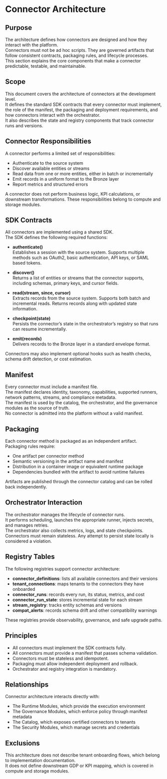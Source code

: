 # Connector Architecture

## Purpose
The architecture defines how connectors are designed and how they interact with the platform.  
Connectors must not be ad hoc scripts. They are governed artifacts that follow consistent contracts, packaging rules, and lifecycle processes.  
This section explains the core components that make a connector predictable, testable, and maintainable.

## Scope
This document covers the architecture of connectors at the development level.  
It defines the standard SDK contracts that every connector must implement, the role of the manifest, the packaging and deployment requirements, and how connectors interact with the orchestrator.  
It also describes the state and registry components that track connector runs and versions.

## Connector Responsibilities
A connector performs a limited set of responsibilities:
- Authenticate to the source system  
- Discover available entities or streams  
- Read data from one or more entities, either in batch or incrementally  
- Emit records in a uniform format to the Bronze layer  
- Report metrics and structured errors  

A connector does not perform business logic, KPI calculations, or downstream transformations. These responsibilities belong to compute and storage modules.

## SDK Contracts
All connectors are implemented using a shared SDK.  
The SDK defines the following required functions:

- **authenticate()**  
  Establishes a session with the source system. Supports multiple methods such as OAuth2, basic authentication, API keys, or SAML based tokens.  

- **discover()**  
  Returns a list of entities or streams that the connector supports, including schemas, primary keys, and cursor fields.  

- **read(stream, since, cursor)**  
  Extracts records from the source system. Supports both batch and incremental reads. Returns records along with updated state information.  

- **checkpoint(state)**  
  Persists the connector’s state in the orchestrator’s registry so that runs can resume incrementally.  

- **emit(records)**  
  Delivers records to the Bronze layer in a standard envelope format.  

Connectors may also implement optional hooks such as health checks, schema drift detection, or cost estimation.  

## Manifest
Every connector must include a manifest file.  
The manifest declares identity, taxonomy, capabilities, supported runners, network patterns, streams, and compliance metadata.  
The manifest is used by the catalog, the orchestrator, and the governance modules as the source of truth.  
No connector is admitted into the platform without a valid manifest.

## Packaging
Each connector method is packaged as an independent artifact.  
Packaging rules require:
- One artifact per connector method  
- Semantic versioning in the artifact name and manifest  
- Distribution in a container image or equivalent runtime package  
- Dependencies bundled with the artifact to avoid runtime failures  

Artifacts are published through the connector catalog and can be rolled back independently.

## Orchestrator Interaction
The orchestrator manages the lifecycle of connector runs.  
It performs scheduling, launches the appropriate runner, injects secrets, and manages retries.  
The orchestrator also collects metrics, logs, and state checkpoints.  
Connectors must remain stateless. Any attempt to persist state locally is considered a violation.

## Registry Tables
The following registries support connector architecture:
- **connector_definitions**: lists all available connectors and their versions  
- **tenant_connections**: maps tenants to the connectors they have onboarded  
- **connector_runs**: records every run, its status, metrics, and cost  
- **connector_run_state**: stores incremental state for each stream  
- **stream_registry**: tracks entity schemas and versions  
- **compat_alerts**: records schema drift and other compatibility warnings  

These registries provide observability, governance, and safe upgrade paths.

## Principles
- All connectors must implement the SDK contracts fully.  
- All connectors must provide a manifest that passes schema validation.  
- Connectors must be stateless and idempotent.  
- Packaging must allow independent deployment and rollback.  
- Orchestrator and registry integration is mandatory.

## Relationships
Connector architecture interacts directly with:
- The Runtime Modules, which provide the execution environment  
- The Governance Modules, which enforce policy through manifest metadata  
- The Catalog, which exposes certified connectors to tenants  
- The Security Modules, which manage secrets and credentials  

## Exclusions
This architecture does not describe tenant onboarding flows, which belong to implementation documentation.  
It does not define downstream GDP or KPI mapping, which is covered in compute and storage modules.
